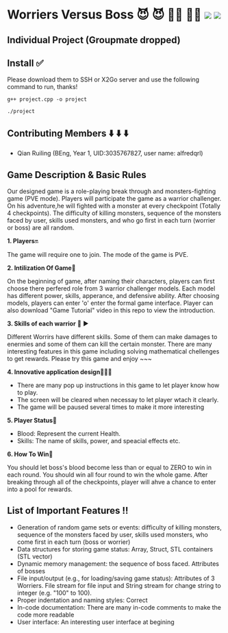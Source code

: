 # Worriers Versus Boss  😈 😈 🧟‍♀️ 🧟‍♂️ ![](https://img.shields.io/badge/A%2B%20GP-ENGG1340--GP--RPG-brightgreen) ![](https://img.shields.io/badge/Course-ENGG1340-blue)
## Individual Project (Groupmate dropped)
## Install ✅ 
Please download them to SSH or X2Go server and use the following command to run, thanks!

``
g++ project.cpp -o project
``

``
./project
``
## Contributing Members ⬇️ ⬇️ ⬇️
- Qian Ruiling (BEng, Year 1, UID:3035767827, user name: alfredqrl)
## Game Description & Basic Rules
Our designed game is a role-playing break through and monsters-fighting game (PVE mode). Players will participate the game as a warrior challenger. On his adventure,he will fighted with a monster at every checkpoint (Totally 4 checkpoints). The difficulty of killing monsters, sequence of the monsters faced by user, skills used monsters, and who go first in each turn (worrier or boss) are all random. 

**1. Players**🔛

The game will require one to join. The mode of the game is PVE.

**2. Intilization Of Game**🔷

On the beginning of game, after naming their characters, players can first choose there perfered role from 3 warrior challenger models. Each model has different power, skills, apperance, and defensive ability. After choosing models, players can enter 'o' enter the formal game interface. Player can also download "Game Tutorial" video in this repo to view the introduction. 

**3. Skills of each warrior** 💭 ▶️

Different Worrirs have different skills. Some of them can make damages to enermies and some of them can kill the certain monster. There are many interesting features in this game including solving mathematical chellenges to get rewards. Please try this game and enjoy ~~~   

**4. Innovative application design**📢📢📢

- There are many pop up instructions in this game to let player know how to play.
- The screen will be cleared when necessay to let player wtach it clearly. 
- The game will be paused several times to make it more interesting
 
**5. Player Status**🔻

- Blood: Represent the current Health.
- Skills: The name of skills, power, and speacial effects etc.

**6. How To Win**🔻

You should let boss's blood become less than or equal to ZERO to win in each round. You should win all four round to win the whole game. 
After breaking through all of the checkpoints, player will ahve a chance to enter into a pool for rewards.

## List of Important Features ‼️
- Generation of random game sets or events: difficulty of killing monsters, sequence of the monsters faced by user, skills used monsters, who come first in each turn (boss or     worrier)
- Data structures for storing game status: Array, Struct, STL containers (STL vector)
- Dynamic memory management: the sequence of boss faced. Attributes of bosses
- File input/output (e.g., for loading/saving game status): Attributes of 3 Worriers. File stream for file input and String stream for change string to integer (e.g. "100" to     100).
- Proper indentation and naming styles: Correct
- In-code documentation: There are many in-code comments to make the code more readable
- User interface: An interesting user interface at begining 
